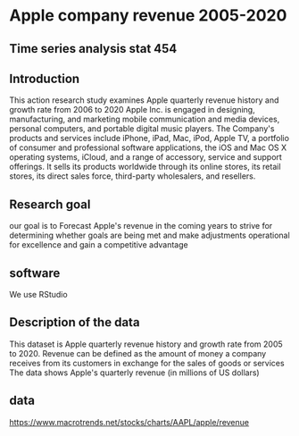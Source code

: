 # Apple company revenue 2005-2020

## Time series analysis stat 454

## Introduction
This action research study examines Apple quarterly revenue history and growth rate from 2006 to 2020 Apple Inc. is engaged in designing, manufacturing, and marketing mobile communication and media
devices, personal computers, and portable digital music players. The Company's products and services include iPhone, iPad, Mac, iPod, Apple TV, a portfolio of consumer and professional software applications, the iOS and Mac OS X operating systems, iCloud, and a range of accessory, service and support offerings. It sells its products worldwide through its online stores, its retail stores, its direct sales force, third-party wholesalers, and resellers.

## Research goal
our goal is to Forecast Apple's revenue in the coming years to strive for determining whether goals are being met and make adjustments operational for excellence and gain a competitive advantage

## software 
We use RStudio

## Description of the data
This dataset is Apple quarterly revenue history and growth rate from 2005 to 2020. 
Revenue can be defined as the amount of money a company receives from its customers in exchange for the sales of goods or services
The data shows Apple's quarterly revenue (in millions of US dollars)

## data

https://www.macrotrends.net/stocks/charts/AAPL/apple/revenue
